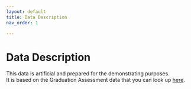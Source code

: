 ```yaml
---
layout: default
title: Data Description
nav_order: 1

---
```


# Data Description

This data is artificial and prepared for the demonstrating purposes.  
It is based on the Graduation Assessment data that you can look up [here](https://catalogue.data.gov.bc.ca/dataset/graduation-assessments/resource/44224f32-dc27-4f10-8703-8040ee3298bb).
